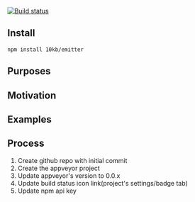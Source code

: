 [![Build status](https://ci.appveyor.com/api/projects/status/43xf9ok1826c7vio/branch/master?svg=true)](https://ci.appveyor.com/project/pavel_shirobok/emitter/branch/master)

Install
-------
`npm install 10kb/emitter`

Purposes
--------

Motivation
----------

Examples
--------

Process
-------
1. Create github repo with initial commit
2. Create the appveyor project
3. Update appveyor's version to 0.0.x
4. Update build status icon link(project's settings/badge tab)
5. Update npm api key
